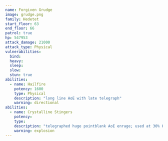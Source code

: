 ```yaml
---
name: Forgiven Grudge
image: grudge.png
family: Hedetet
start_floor: 63
end_floor: 66
patrol: true
hp: 547953
attack_damage: 21000
attack_type: Physical
vulnerabilities:
  bind: 
  heavy: 
  sleep: 
  slow: 
  stun: true
abilities:
  - name: Hailfire
    potency: 1600
    type: Physical
    description: "long line AoE with late telegraph"
    warning: directional
abilities:
  - name: Crystalline Stingers
    potency: 
    type: 
    description: "telegraphed huge pointblank AoE enrage; used at 30% HP"
    warning: explosion
---
```

